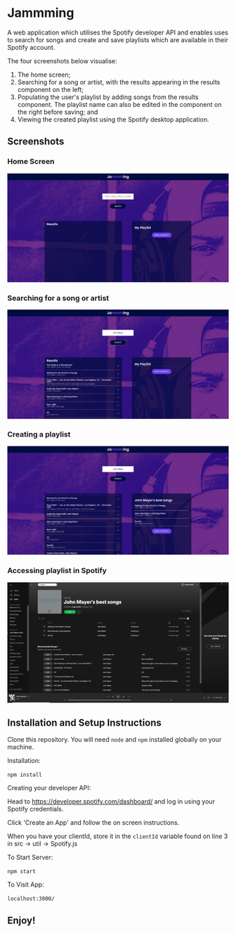 # Jammming

A web application which utilises the Spotify developer API and enables uses to search for songs and create and save playlists which are available in their Spotify account. 

The four screenshots below visualise:
   1) The home screen;
   2) Searching for a song or artist, with the results appearing in the results component on the left;
   3) Populating the user's playlist by adding songs from the results component. The playlist name can also be edited in the component on the right before saving; and
   4) Viewing the created playlist using the Spotify desktop application. 

## Screenshots

### Home Screen

![](/screenshots/home%20screen.PNG?raw=true "Home Screen")

### Searching for a song or artist

![](/screenshots/search.PNG?raw=true "Searching for a song or artist")

### Creating a playlist

![](/screenshots/create%20playlist.PNG?raw=true "Creating a playlist")

### Accessing playlist in Spotify

![](/screenshots/spotify.PNG?raw=true "Viewing playlist in Spotify")

## Installation and Setup Instructions

Clone this repository. You will need `node` and `npm` installed globally on your machine.

Installation:

`npm install`

Creating your developer API:

Head to https://developer.spotify.com/dashboard/ and log in using your Spotify credentials. 

Click 'Create an App' and follow the on screen instructions.

When you have your clientId, store it in the `clientId` variable found on line 3 in src -> util -> Spotify.js

To Start Server:

`npm start`

To Visit App:

`localhost:3000/`

## Enjoy!
